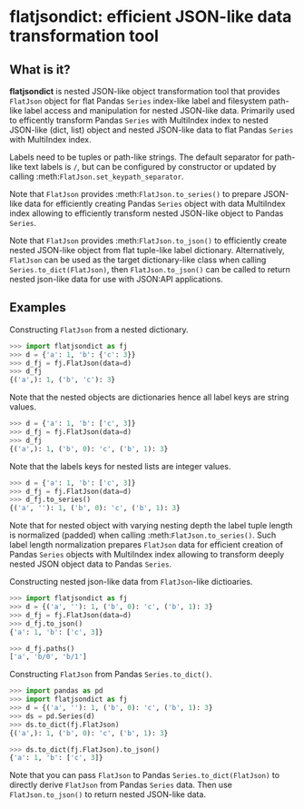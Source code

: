 # flatjsondict: efficient JSON-like data transformation tool

## What is it?
**flatjsondict** is nested JSON-like object transformation tool that provides 
`FlatJson` object for flat Pandas `Series` index-like label and filesystem 
path-like label access and manipulation for nested JSON-like data. Primarily 
used to efficently transform Pandas `Series` with MultiIndex index to nested 
JSON-like (dict, list) object and nested JSON-like data to flat Pandas 
`Series` with MultiIndex index.

Labels need to be tuples or path-like strings. The default separator for 
path-like text labels is ``/``, but can be configured by constructor or 
updated by calling :meth:`FlatJson.set_keypath_separator`.

Note that `FlatJson` provides :meth:`FlatJson.to_series()` to prepare 
JSON-like data for efficiently creating Pandas `Series` object with data 
MultiIndex index allowing to efficiently transform nested JSON-like object 
to Pandas `Series`.

Note that `FlatJson` provides :meth:`FlatJson.to_json()` to efficiently 
create nested JSON-like object from flat tuple-like label dictionary. 
Alternatively, `FlatJson` can be used as the target dictionary-like class when 
calling `Series.to_dict(FlatJson)`, then `FlatJson.to_json()` can be called 
to return nested json-like data for use with JSON:API applications.

## Examples
Constructing `FlatJson` from a nested dictionary.
```python
>>> import flatjsondict as fj
>>> d = {'a': 1, 'b': {'c': 3}}
>>> d_fj = fj.FlatJson(data=d)
>>> d_fj
{('a',): 1, ('b', 'c'): 3}
```

Note that the nested objects are dictionaries hence all label keys are 
string values.

```python
>>> d = {'a': 1, 'b': ['c', 3]}
>>> d_fj = fj.FlatJson(data=d)
>>> d_fj
{('a',): 1, ('b', 0): 'c', ('b', 1): 3}
```

Note that the labels keys for nested lists are integer values.

```python
>>> d = {'a': 1, 'b': ['c', 3]}
>>> d_fj = fj.FlatJson(data=d)
>>> d_fj.to_series()
{('a', ''): 1, ('b', 0): 'c', ('b', 1): 3}
```

Note that for nested object with varying nesting depth the label tuple 
length is normalized (padded) when calling :meth:`FlatJson.to_series()`. 
Such label length normalization prepares `FlatJson` data for efficient 
creation of Pandas `Series` objects with MultiIndex index allowing to 
transform deeply nested JSON object data to Pandas `Series`.

Constructing nested json-like data from `FlatJson`-like dictioaries.
```python
>>> import flatjsondict as fj
>>> d = {('a', ''): 1, ('b', 0): 'c', ('b', 1): 3}
>>> d_fj = fj.FlatJson(data=d)
>>> d_fj.to_json()
{'a': 1, 'b': ['c', 3]}

>>> d_fj.paths()
['a', 'b/0', 'b/1']
```

Constructing `FlatJson` from Pandas `Series.to_dict()`.
```python
>>> import pandas as pd
>>> import flatjsondict as fj
>>> d = {('a', ''): 1, ('b', 0): 'c', ('b', 1): 3}
>>> ds = pd.Series(d)
>>> ds.to_dict(fj.FlatJson)
{('a',): 1, ('b', 0): 'c', ('b', 1): 3}

>>> ds.to_dict(fj.FlatJson).to_json()
{'a': 1, 'b': ['c', 3]}
```

Note that you can pass `FlatJson` to Pandas `Series.to_dict(FlatJson)` 
to directly derive `FlatJson` from Pandas `Series` data. Then use
`FlatJson.to_json()` to return nested JSON-like data.
